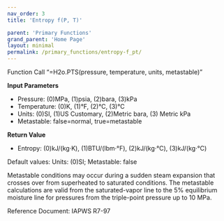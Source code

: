 ```yaml
---
nav_order: 3
title: 'Entropy f(P, T)'

parent: 'Primary Functions'
grand_parent: 'Home Page'
layout: minimal
permalink: /primary_functions/entropy-f_pt/
---
```


Function Call “=H2o.PTS(pressure, temperature, units, metastable)”

**Input Parameters**

- Pressure: (0)MPa, (1)psia, (2)bara, (3)kPa
- Temperature: (0)K, (1)°F, (2)°C, (3)°C
- Units: (0)SI, (1)US Customary, (2)Metric bara, (3) Metric kPa
- Metastable: false=normal, true=metastable

**Return Value**

- Entropy: (0)kJ/(kg·K), (1)BTU/(lbm·°F), (2)kJ/(kg·°C), (3)kJ/(kg·°C)

Default values: Units: (0)SI; Metastable: false

Metastable conditions may occur during a sudden steam expansion that crosses over from superheated to saturated conditions. The metastable calculations are valid from the saturated-vapor line to the 5% equilibrium moisture line for pressures from the triple-point pressure up to 10 MPa.

Reference Document: IAPWS R7-97